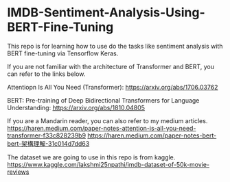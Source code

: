 # IMDB-Sentiment-Analysis-Using-BERT-Fine-Tuning

This repo is for learning how to use do the tasks like sentiment analysis with BERT fine-tuning via Tensorflow Keras.

If you are not familiar with the architecture of Transformer and BERT, you can refer to the links below.

Attentiopn Is All You Need (Transformer): https://arxiv.org/abs/1706.03762

BERT: Pre-training of Deep Bidirectional Transformers for Language Understanding: https://arxiv.org/abs/1810.04805

If you are a Mandarin reader, you can also refer to my medium articles.
https://haren.medium.com/paper-notes-attention-is-all-you-need-transformer-f33c828239b9
https://haren.medium.com/paper-notes-bert-bert-架構理解-31c014d7dd63

The dataset we are going to use in this repo is from kaggle.
https://www.kaggle.com/lakshmi25npathi/imdb-dataset-of-50k-movie-reviews
